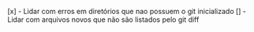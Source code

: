 [x] - Lidar com erros em diretórios que nao possuem o git inicializado
[] - Lidar com arquivos novos que não são listados pelo git diff
